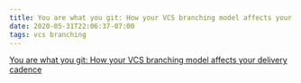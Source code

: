 ```yaml
---
title: You are what you git: How your VCS branching model affects your delivery cadence
date: 2020-05-31T22:06:37-07:00
tags: vcs branching
---
```


[You are what you git: How your VCS branching model affects your delivery cadence](https://circleci.com/blog/you-are-what-you-git-how-your-vcs-branching-model-affects-your-delivery-cadence/)
